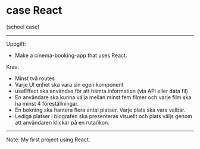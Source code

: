 # case React
(school case)

---
Uppgift:
* Make a cinema-booking-app that uses React.

Krav:
* Minst två routes
* Varje UI enhet ska vara sin egen komponent
* useEffect ska användas för att hämta information (via API eller data fil)
* En användare ska kunna välja mellan minst fem filmer och varje film ska ha minst 4 föreställningar.
* En bokning ska hantera flera antal platser. Varje plats ska vara valbar.
* Lediga platser i biografen ska presenteras visuellt och plats väljs genom att användaren klickar på en ruta/ikon.
---
Note: My first project using React.
